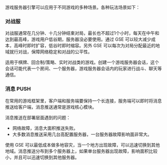 游戏服务器引擎可以应用于不同游戏的多种场景。各种玩法场景如下：


### 对战服
对战服通常在几分钟、十几分钟结束对局，最长也不超过1个小时，每天在中午和达到最高峰，游戏用户低谷期，服务器没必要使用。通过 GSE 可以较大减少成本，高峰时即时扩容，低谷时即时缩容。另外 GSE 可以每次为对局分配最近的地域就行对战，保障网络稳定和对战的公平性。

适用于棋牌、回合制/策略、实时对战类的游戏。创建一个游戏服务器会话，这个会话可能代表一个房间、一个服务器，游戏服务器会话内的玩家进行战斗、聊天等通信。




### 消息 PUSH 
在常用的游戏框架里，客户端和服务端要保持一个长连接，服务端可以即时将消息推送给客户端，消息推送通常是游戏核心模块。

消息推送在部署层面遇到的问题：
- 网络故障，消息大面积推送失败。
- 大多数消息推送采用几台高配置服务器，一台服务器故障影响面非常大。

使用 GSE 可以最低成本做多地容灾，当一个地方出现故障，可以迅速切换到其他地域。消息推送分布到多个服务器上，如果单台服务器出现故障，影响面积比较小，并且可以迅速切换到其他服务器。



